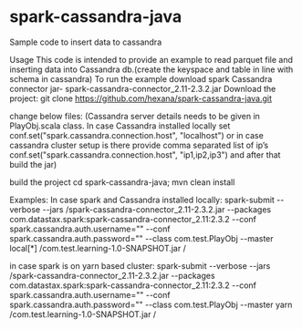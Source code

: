# spark-cassandra-java
Sample code to insert data to cassandra

Usage
This code is intended to provide an example to read parquet file and inserting data into Cassandra db.(create the keyspace and table in line with schema in cassandra)
To run the example download spark Cassandra connector jar-
spark-cassandra-connector_2.11-2.3.2.jar
Download the project:
git clone https://github.com/hexana/spark-cassandra-java.git

change below files:
(Cassandra server details needs to be given in PlayObj.scala class. In case Cassandra installed locally set
conf.set("spark.cassandra.connection.host", "localhost") or in case cassandra cluster setup is there provide comma separated list of ip’s
conf.set("spark.cassandra.connection.host", "ip1,ip2,ip3") and after that build the jar)

build the project
cd spark-cassandra-java; mvn clean install

Examples:
In case spark and Cassandra installed locally:
spark-submit --verbose --jars <folder where Cassandra jar stored>/spark-cassandra-connector_2.11-2.3.2.jar --packages com.datastax.spark:spark-cassandra-connector_2.11:2.3.2 --conf spark.cassandra.auth.username="<cassandra user name>" --conf spark.cassandra.auth.password="<cassandra password>" --class com.test.PlayObj --master local[*] <folder location of project jar>/com.test.learning-1.0-SNAPSHOT.jar <parquet file location>/<parquet file> <keyspace in cassandra> <table name>

in case spark is on yarn based cluster:
spark-submit --verbose --jars <folder where Cassandra jar stored>/spark-cassandra-connector_2.11-2.3.2.jar --packages com.datastax.spark:spark-cassandra-connector_2.11:2.3.2 --conf spark.cassandra.auth.username="<cassandra user name>" --conf spark.cassandra.auth.password="<cassandra password>" --class com.test.PlayObj --master yarn <folder location of project jar>/com.test.learning-1.0-SNAPSHOT.jar <parquet file location>/<parquet file> <keyspace in cassandra> <table name>




